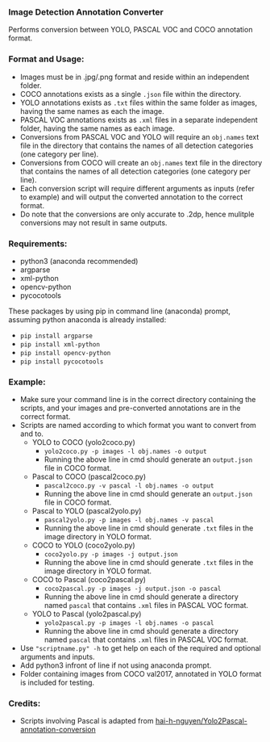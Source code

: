 ### Image Detection Annotation Converter

Performs conversion between YOLO, PASCAL VOC and COCO annotation format.

### Format and Usage:
- Images must be in .jpg/.png format and reside within an independent folder.
- COCO annotations exists as a single `.json` file within the directory.
- YOLO annotations exists as `.txt` files within the same folder as images, having the same names as each the image.
- PASCAL VOC annotations exists as `.xml` files in a separate independent folder, having the same names as each image.
- Conversions from PASCAL VOC and YOLO will require an `obj.names` text file in the directory that contains the names of all detection categories (one category per line).
- Conversions from COCO will create an `obj.names` text file in the directory that contains the names of all detection categories (one category per line).
- Each conversion script will require different arguments as inputs (refer to example) and will output the converted annotation to the correct format.
- Do note that the conversions are only accurate to .2dp, hence mulitple conversions may not result in same outputs.
### Requirements:
- python3 (anaconda recommended)
- argparse
- xml-python
- opencv-python
- pycocotools

 These packages by using pip in command line (anaconda) prompt, assuming python anaconda is already installed:
  - `pip install argparse`
  - `pip install xml-python`
  - `pip install opencv-python`
  - `pip install pycocotools`
### Example:
- Make sure your command line is in the correct directory containing the scripts, and your images and pre-converted annotations are in the correct format.
- Scripts are named according to which format you want to convert from and to.
  - YOLO to COCO (yolo2coco.py)
    - ```yolo2coco.py -p images -l obj.names -o output```
    - Running the above line in cmd should generate an `output.json` file in COCO format.
  - Pascal to COCO (pascal2coco.py)
    - ```pascal2coco.py -v pascal -l obj.names -o output```
    - Running the above line in cmd should generate an `output.json` file in COCO format.
  - Pascal to YOLO (pascal2yolo.py)
    - ```pascal2yolo.py -p images -l obj.names -v pascal```
    - Running the above line in cmd should generate `.txt` files in the image directory in YOLO format.
  - COCO to YOLO (coco2yolo.py)
    - ```coco2yolo.py -p images -j output.json```
    - Running the above line in cmd should generate `.txt` files in the image directory in YOLO format.
  - COCO to Pascal (coco2pascal.py)
    - ```coco2pascal.py -p images -j output.json -o pascal```
    - Running the above line in cmd should generate a directory named `pascal` that contains `.xml` files in PASCAL VOC format.
  - YOLO to Pascal (yolo2pascal.py)
    - ```yolo2pascal.py -p images -l obj.names -o pascal```
    - Running the above line in cmd should generate a directory named `pascal` that contains `.xml` files in PASCAL VOC format.
- Use `"scriptname.py" -h` to get help on each of the required and optional arguments and inputs.
- Add python3 infront of line if not using anaconda prompt.
- Folder containing images from COCO val2017, annotated in YOLO format is included for testing. 
### Credits:
 - Scripts involving Pascal is adapted from [hai-h-nguyen/Yolo2Pascal-annotation-conversion](https://github.com/hai-h-nguyen/Yolo2Pascal-annotation-conversion)
